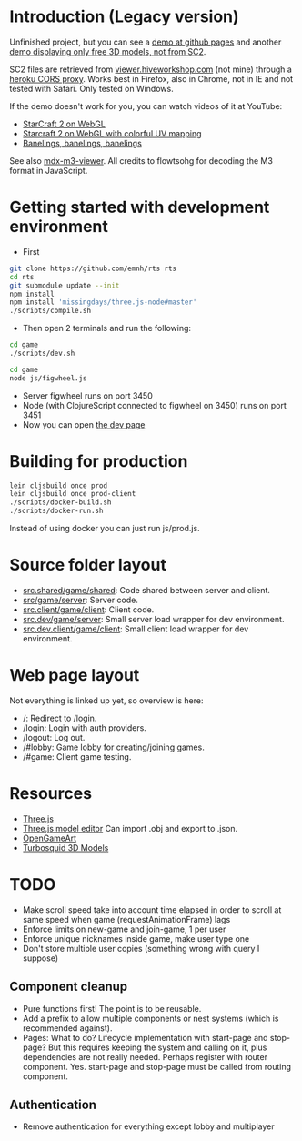 # Introduction (Legacy version)

Unfinished project, but you can see a [demo at github
pages](http://emnh.github.io/rts/) and another [demo displaying only free
3D models, not from SC2](http://alexis.lart.no/emh/snapshots/rts-free.git/).

SC2 files are retrieved from
[viewer.hiveworkshop.com](http://viewer.hiveworkshop.com/?q=Assets/units/zerg/baneling/baneling.m3)
(not mine) through a [heroku CORS proxy](http://crossorigin.herokuapp.com/).
Works best in Firefox, also in Chrome, not in IE and not tested with Safari.
Only tested on Windows.

If the demo doesn't work for you, you can watch videos of it at YouTube:
 - [StarCraft 2 on WebGL](https://www.youtube.com/watch?v=PoPNrz2LUG0)
 - [Starcraft 2 on WebGL with colorful UV mapping](https://www.youtube.com/watch?v=EvhUteDp3o8)
 - [Banelings, banelings, banelings](https://www.youtube.com/watch?v=aqKsVelmeeI)

See also [mdx-m3-viewer](https://github.com/flowtsohg/mdx-m3-viewer).
All credits to flowtsohg for decoding the M3 format in JavaScript.

# Getting started with development environment
 - First

```bash
git clone https://github.com/emnh/rts rts
cd rts
git submodule update --init
npm install
npm install 'missingdays/three.js-node#master'
./scripts/compile.sh
```

 - Then open 2 terminals and run the following:
```bash
cd game
./scripts/dev.sh
```
```bash
cd game
node js/figwheel.js
```
 - Server figwheel runs on port 3450
 - Node (with ClojureScript connected to figwheel on 3450) runs on port 3451
 - Now you can open [the dev page](http://localhost:3451)

# Building for production

```bash
lein cljsbuild once prod
lein cljsbuild once prod-client
./scripts/docker-build.sh
./scripts/docker-run.sh
```

Instead of using docker you can just run js/prod.js.

# Source folder layout
 - [src.shared/game/shared](src.shared/game/shared): Code shared between server and client.
 - [src/game/server](src/game/server): Server code.
 - [src.client/game/client](src.client/game/client): Client code.
 - [src.dev/game/server](src.dev/game/server): Small server load wrapper for dev environment.
 - [src.dev.client/game/client](src.dev.client/game/client): Small client load wrapper for dev environment.

# Web page layout
Not everything is linked up yet, so overview is here:
 - /: Redirect to /login.
 - /login: Login with auth providers.
 - /logout: Log out.
 - /#lobby: Game lobby for creating/joining games.
 - /#game: Client game testing.

# Resources
 - [Three.js](http://threejs.org/)
 - [Three.js model editor](http://threejs.org/editor/) Can import .obj and export to .json.
 - [OpenGameArt](http://opengameart.org/)
 - [Turbosquid 3D Models](http://www.turbosquid.com)

# TODO

- Make scroll speed take into account time elapsed in order to scroll at same
  speed when game (requestAnimationFrame) lags
- Enforce limits on new-game and join-game, 1 per user
- Enforce unique nicknames inside game, make user type one
- Don't store multiple user copies (something wrong with query I suppose)

## Component cleanup
 - Pure functions first! The point is to be reusable.
 - Add a prefix to allow multiple components or nest systems (which is recommended against).
 - Pages: What to do? Lifecycle implementation with start-page and stop-page?
   But this requires keeping the system and calling on it, plus dependencies are not really needed.
   Perhaps register with router component. Yes. start-page and stop-page must
   be called from routing component.

## Authentication
 - Remove authentication for everything except lobby and multiplayer

